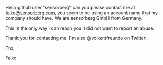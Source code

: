 Hello github user "sensorberg" can you please contact me at falko@sensorberg.com, you seem to be using an account name that my company should have. We are sensorberg GmbH from Germany.

This is the only way I can reach you. I did not want to report an abuse.

Thank you for contacting me. I´m also @volkersfreunde on Twitter.

Thx,

Falko

